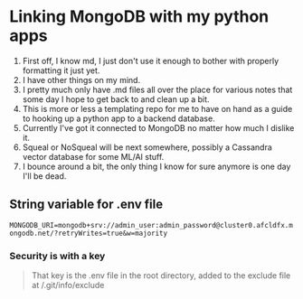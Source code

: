 # Linking MongoDB with my python apps

1. First off, I know md, I just don't use it enough to bother with properly formatting it just yet.
2. I have other things on my mind.
3. I pretty much only have .md files all over the place for various notes that some day I hope to get back to and clean up a bit.
4. This is more or less a templating repo for me to have on hand as a guide to hooking up a python app to a backend database. 
5. Currently I've got it connected to MongoDB no matter how much I dislike it.
6. Squeal or NoSqueal will be next somewhere, possibly a Cassandra vector database for some ML/AI stuff.
7. I bounce around a bit, the only thing I know for sure anymore is one day I'll be dead.

## String variable for .env file

`MONGODB_URI=mongodb+srv://admin_user:admin_password@cluster0.afcldfx.mongodb.net/?retryWrites=true&w=majority`

### Security is with a key

> That key is the .env file in the root directory, added to the exclude file at /.git/info/exclude
